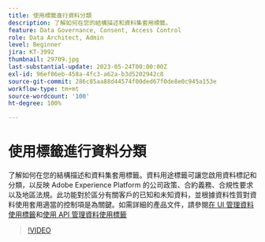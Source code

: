 ```yaml
---
title: 使用標籤進行資料分類
description: 了解如何在您的結構描述和資料集套用標籤。
feature: Data Governance, Consent, Access Control
role: Data Architect, Admin
level: Beginner
jira: KT-3992
thumbnail: 29709.jpg
last-substantial-update: 2023-05-24T00:00:00Z
exl-id: 96ef86eb-458a-4fc3-a62a-b3d5202942c8
source-git-commit: 286c85aa88d44574f00ded67f0de8e0c945a153e
workflow-type: tm+mt
source-wordcount: '100'
ht-degree: 100%

---
```


# 使用標籤進行資料分類

了解如何在您的結構描述和資料集套用標籤。資料用途標籤可讓您啟用資料標記和分類，以反映 Adobe Experience Platform 的公司政策、合約義務、合規性要求以及地區法規。此功能對於區分有關客戶的已知和未知資料，並根據資料性質對資料使用套用適當的控制項是為關鍵。如需詳細的產品文件，請參閱[在 UI 管理資料使用標籤](https://experienceleague.adobe.com/docs/experience-platform/data-governance/labels/user-guide.html?lang=zh-Hant)和[使用 API 管理資料使用標籤](https://experienceleague.adobe.com/docs/experience-platform/data-governance/labels/dataset-api.html?lang=zh-Hant)

>[!VIDEO](https://video.tv.adobe.com/v/3422788?learn=on&enablevpops&captions=chi_hant)
